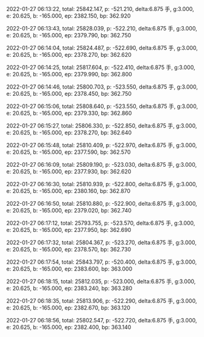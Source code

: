 2022-01-27 06:13:22, total: 25842.147, p: -521.210, delta:6.875 手, g:3.000, e: 20.625, b: -165.000, ep: 2382.150, bp: 362.920

2022-01-27 06:13:43, total: 25828.039, p: -522.210, delta:6.875 手, g:3.000, e: 20.625, b: -165.000, ep: 2379.790, bp: 362.750

2022-01-27 06:14:04, total: 25824.487, p: -522.690, delta:6.875 手, g:3.000, e: 20.625, b: -165.000, ep: 2378.270, bp: 362.620

2022-01-27 06:14:25, total: 25817.604, p: -522.410, delta:6.875 手, g:3.000, e: 20.625, b: -165.000, ep: 2379.990, bp: 362.800

2022-01-27 06:14:46, total: 25800.703, p: -523.550, delta:6.875 手, g:3.000, e: 20.625, b: -165.000, ep: 2378.450, bp: 362.750

2022-01-27 06:15:06, total: 25808.640, p: -523.550, delta:6.875 手, g:3.000, e: 20.625, b: -165.000, ep: 2379.330, bp: 362.860

2022-01-27 06:15:27, total: 25806.330, p: -522.850, delta:6.875 手, g:3.000, e: 20.625, b: -165.000, ep: 2378.270, bp: 362.640

2022-01-27 06:15:48, total: 25810.409, p: -522.970, delta:6.875 手, g:3.000, e: 20.625, b: -165.000, ep: 2377.590, bp: 362.570

2022-01-27 06:16:09, total: 25809.190, p: -523.030, delta:6.875 手, g:3.000, e: 20.625, b: -165.000, ep: 2377.930, bp: 362.620

2022-01-27 06:16:30, total: 25810.939, p: -522.800, delta:6.875 手, g:3.000, e: 20.625, b: -165.000, ep: 2380.160, bp: 362.870

2022-01-27 06:16:50, total: 25810.880, p: -522.900, delta:6.875 手, g:3.000, e: 20.625, b: -165.000, ep: 2379.020, bp: 362.740

2022-01-27 06:17:12, total: 25793.755, p: -523.570, delta:6.875 手, g:3.000, e: 20.625, b: -165.000, ep: 2377.950, bp: 362.690

2022-01-27 06:17:32, total: 25804.367, p: -523.270, delta:6.875 手, g:3.000, e: 20.625, b: -165.000, ep: 2378.570, bp: 362.730

2022-01-27 06:17:54, total: 25843.797, p: -520.400, delta:6.875 手, g:3.000, e: 20.625, b: -165.000, ep: 2383.600, bp: 363.000

2022-01-27 06:18:15, total: 25812.035, p: -523.000, delta:6.875 手, g:3.000, e: 20.625, b: -165.000, ep: 2383.240, bp: 363.280

2022-01-27 06:18:35, total: 25813.906, p: -522.290, delta:6.875 手, g:3.000, e: 20.625, b: -165.000, ep: 2382.670, bp: 363.120

2022-01-27 06:18:56, total: 25802.547, p: -522.720, delta:6.875 手, g:3.000, e: 20.625, b: -165.000, ep: 2382.400, bp: 363.140